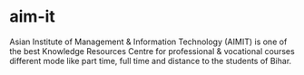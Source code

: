 # aim-it
Asian Institute of Management &amp; Information Technology (AIMIT) is one of the best Knowledge Resources Centre for professional &amp; vocational courses different mode like part time, full time and distance to the students of Bihar.
